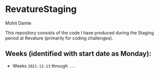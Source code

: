 # RevatureStaging

Mohit Damle

This repository consists of the code I have produced during the Staging period at Revature (primarily for coding challenges).

## Weeks (identified with start date as Monday):
- Weeks `2021-12-13` through `...`
